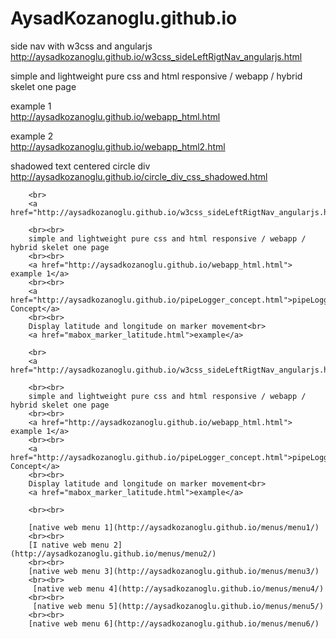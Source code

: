 # AysadKozanoglu.github.io
 side nav with w3css and angularjs <br>
 http://aysadkozanoglu.github.io/w3css_sideLeftRigtNav_angularjs.html
 
 simple and lightweight pure css and html responsive / webapp / hybrid skelet one page 
 
 example 1<br>
 http://aysadkozanoglu.github.io/webapp_html.html
 
 example 2<br>
 http://aysadkozanoglu.github.io/webapp_html2.html
 
 shadowed text centered circle div <br>
 http://aysadkozanoglu.github.io/circle_div_css_shadowed.html

        <br>
        <a href="http://aysadkozanoglu.github.io/w3css_sideLeftRigtNav_angularjs.html">link</a>
        
        <br><br>
        simple and lightweight pure css and html responsive / webapp / hybrid skelet one page
        <br><br>
        <a href="http://aysadkozanoglu.github.io/webapp_html.html"> example 1</a>
        <br><br>
        <a href="http://aysadkozanoglu.github.io/pipeLogger_concept.html">pipeLogger Concept</a>
        <br><br>
        Display latitude and longitude on marker movement<br>
        <a href="mabox_marker_latitude.html">example</a>

        <br>
        <a href="http://aysadkozanoglu.github.io/w3css_sideLeftRigtNav_angularjs.html">link</a>
      
        <br><br>
        simple and lightweight pure css and html responsive / webapp / hybrid skelet one page
        <br><br>
        <a href="http://aysadkozanoglu.github.io/webapp_html.html"> example 1</a>
        <br><br>
        <a href="http://aysadkozanoglu.github.io/pipeLogger_concept.html">pipeLogger Concept</a>
        <br><br>
        Display latitude and longitude on marker movement<br>
        <a href="mabox_marker_latitude.html">example</a>

        <br><br>

        [native web menu 1](http://aysadkozanoglu.github.io/menus/menu1/)
        <br><br>
        [I native web menu 2](http://aysadkozanoglu.github.io/menus/menu2/)
        <br><br>
        [native web menu 3](http://aysadkozanoglu.github.io/menus/menu3/)
        <br><br>
         [native web menu 4](http://aysadkozanoglu.github.io/menus/menu4/)
        <br><br>
         [native web menu 5](http://aysadkozanoglu.github.io/menus/menu5/)
        <br><br>
        [native web menu 6](http://aysadkozanoglu.github.io/menus/menu6/)

